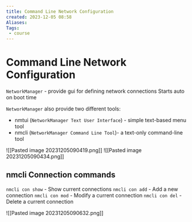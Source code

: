 ```yaml
---
title: Command Line Network Configuration
created: 2023-12-05 08:58
Aliases:
Tags:
 - course
---
```


# Command Line Network Configuration

`NetworkManager` - provide gui for defining network connections
Starts auto on boot time

`NetworkManager` also provide two different tools:
- nmtui (`NetworkManager Text User Interface`) - simple text-based menu tool
- nmcli (`NetworkManager Command Line Tool`)- a text-only command-line tool

![[Pasted image 20231205090419.png]]
![[Pasted image 20231205090434.png]]

## nmcli Connection commands

`nmcli con show` - Show current connections
`nmcli con add` - Add a new connection
`nmcli con mod` - Modify a current connection
`nmcli con del` - Delete a current connection

![[Pasted image 20231205090632.png]]

